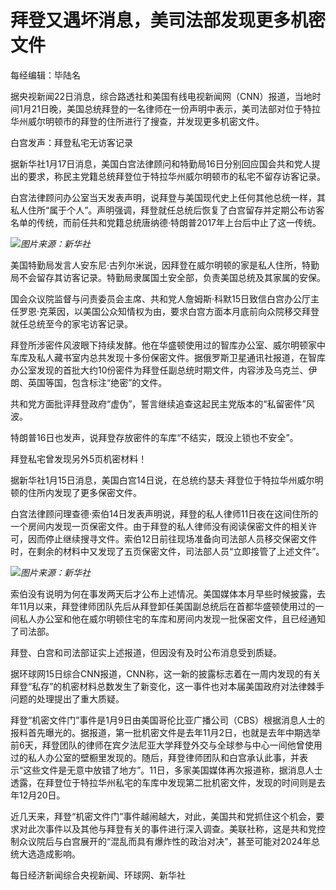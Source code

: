 # 拜登又遇坏消息，美司法部发现更多机密文件

每经编辑：毕陆名

据央视新闻22日消息，综合路透社和美国有线电视新闻网（CNN）报道，当地时间1月21日晚，美国总统拜登的一名律师在一份声明中表示，美司法部对位于特拉华州威尔明顿市的拜登的住所进行了搜查，并发现更多机密文件。

白宫发声：拜登私宅无访客记录

据新华社1月17日消息，美国白宫法律顾问和特勤局16日分别回应国会共和党人提出的要求，称民主党籍总统拜登位于特拉华州威尔明顿市的私宅不留存访客记录。

白宫法律顾问办公室当天发表声明，说拜登与美国现代史上任何其他总统一样，其私人住所“属于个人”。声明强调，拜登就任总统后恢复了白宫留存并定期公布访客名单的传统，而前任共和党籍总统唐纳德·特朗普2017年上台后中止了这一传统。

![](https://inews.gtimg.com/newsapp_bt/0/15622704688/1000)_图片来源：新华社_

美国特勤局发言人安东尼·古列尔米说，因拜登在威尔明顿的家是私人住所，特勤局不会留存其访客记录。特勤局隶属国土安全部，负责美国总统及其家属的安保。

国会众议院监督与问责委员会主席、共和党人詹姆斯·科默15日致信白宫办公厅主任罗恩·克莱因，以美国公众知情权为由，要求白宫方面本月底前向众院移交拜登就任总统至今的家宅访客记录。

拜登所涉密件风波眼下持续发酵。他在华盛顿使用过的智库办公室、威尔明顿家中车库及私人藏书室内总共发现十多份保密文件。据俄罗斯卫星通讯社报道，在智库办公室发现的首批大约10份密件为拜登任副总统时期文件，内容涉及乌克兰、伊朗、英国等国，包含标注“绝密”的文件。

共和党方面批评拜登政府“虚伪”，誓言继续追查这起民主党版本的“私留密件”风波。

特朗普16日也发声，说拜登存放密件的车库“不结实，既没上锁也不安全”。

拜登私宅曾发现另外5页机密材料！

据新华社1月15日消息，美国白宫14日说，在总统约瑟夫·拜登位于特拉华州威尔明顿的住所内发现了更多保密文件。

白宫法律顾问理查德·索伯14日发表声明说，拜登的私人律师11日夜在这间住所的一个房间内发现一页保密文件。由于拜登的私人律师没有阅读保密文件的相关许可，因而停止继续搜寻文件。索伯12日前往现场准备向司法部人员移交保密文件时，在剩余的材料中又发现了五页保密文件，司法部人员“立即接管了上述文件”。

![](https://inews.gtimg.com/newsapp_bt/0/15622704690/1000)_图片来源：新华社_

索伯没有说明为何在事发两天后才公布上述情况。美国媒体本月早些时候披露，去年11月以来，拜登律师团队先后从拜登卸任美国副总统后在首都华盛顿使用过的一间私人办公室和他在威尔明顿住宅的车库和房间内发现一批保密文件，且已经通知了司法部。

拜登、白宫和司法部证实上述报道，但因没有及时公布消息受到质疑。

据环球网15日综合CNN报道，CNN称，这一新的披露标志着在一周内发现的有关拜登“私存”的机密材料总数发生了新变化，这一事件也对本届美国政府对法律棘手问题的处理提出了重大质疑。

拜登“机密文件门”事件是1月9日由美国哥伦比亚广播公司（CBS）根据消息人士的报料首先曝光的。据报道，第一批机密文件是去年11月2日，也就是去年中期选举前6天，拜登团队的律师在宾夕法尼亚大学拜登外交与全球参与中心一间他曾使用过的私人办公室的壁橱里发现的。随后，拜登律师团队和白宫承认此事，并表示“这些文件是无意中放错了地方”。11日，多家美国媒体再次报道称，据消息人士透露，在拜登位于特拉华州私宅的车库中发现第二批机密文件，发现的时间则是去年12月20日。

近几天来，拜登“机密文件门”事件越闹越大，对此，美国共和党抓住这个机会，要求对此次事件以及其他与拜登有关的事件进行深入调查。美联社称，这是共和党控制众议院后与白宫展开的“混乱而具有爆炸性的政治对决”，甚至可能对2024年总统大选造成影响。

每日经济新闻综合央视新闻、环球网、新华社

